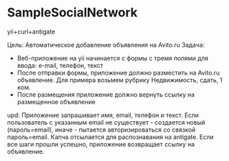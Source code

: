 SampleSocialNetwork
===============

yii+curl+antigate 

Цель: Автоматическое добавление объявления на Avito.ru
Задача:
* Веб-приложение на yii начинается с формы с тремя полями для ввода: e-mail, телефон, текст
* После отправки формы, приложение должно разместить на Avito.ru объявление. Для примера возьмем рубрику Недвижимость, сдать, 1 ком.
* После размещения приложение должно вернуть ссылку на размещенное объявление

upd:
Приложение запрашивает имя, email, телефон и текст.
Если пользователь с указанным email не существует - создается новый (пароль=email), иначе - пытается авторизироваться со связкой пароль=email.
Капча отсылается для распознавания на antigate.
Если все шаги прошли успешно, приложение возвращает ссылку на объявление.